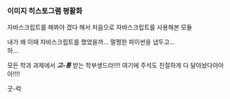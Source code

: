 ### 이미지 히스토그램 평활화

자바스크립트를 해봐야 겠다 해서 처음으로 자바스크립트를 사용해본 모듈  

내가 왜 이때 자바스크립트를 했었을까... 멀쩡한 파이썬을 냅두고...   
하...


모든 학과 과제에서 ***고-통*** 받는 학부생드라!!!! 여기에 주석도 친절하게 다 달아놨다아아아!!!!

굿-럭